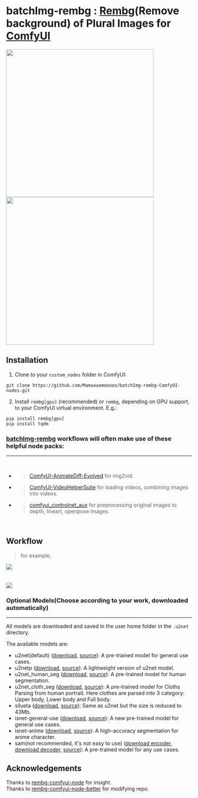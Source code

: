 # batchImg-rembg : [Rembg](https://github.com/danielgatis/rembg)(Remove background) of Plural Images for [ComfyUI](https://github.com/comfyanonymous/ComfyUI)

<img src = 'https://github.com/Mamaaaamooooo/batchImg-rembg-ComfyUI-nodes/assets/135937372/d3e05963-b047-4900-aa58-10f1e1b0980c' width="400" height="400"></img>
<img src = 'https://github.com/Mamaaaamooooo/batchImg-rembg-ComfyUI-nodes/assets/135937372/bef5f8b4-3976-4c59-848f-7e77df6bd5a3' width="400" height="400"></img>


## Installation 

1. Clone to your `custom_nodes` folder in ComfyUI:

```
git clone https://github.com/Mamaaaamooooo/batchImg-rembg-ComfyUI-nodes.git
```

2. Install `rembg[gpu]` (recommended) or `rembg`, depending on GPU support, to your ComfyUI virtual environment. E.g.:

```
pip install rembg[gpu]
pip install tqdm
```


### [batchImg-rembg](https://github.com/Mamaaaamooooo/batchImg-rembg-ComfyUI-nodes) workflows will often make use of these helpful node packs:
---
</br>

- > [ComfyUI-AnimateDiff-Evolved](https://github.com/Kosinkadink/ComfyUI-AnimateDiff-Evolved) for img2vid.
- > [ComfyUI-VideoHelperSuite](https://github.com/Kosinkadink/ComfyUI-VideoHelperSuite) for loading videos, combining images into videos.
- > [comfyui_controlnet_aux](https://github.com/Fannovel16/comfy_controlnet_preprocessors) for preprocessing original images to depth, lineart, openpose images. 
</br>
    
## Workflow 
> for example,
<img src= 'https://github.com/Mamaaaamooooo/batchImg-rembg-ComfyUI-nodes/assets/135937372/a516f83b-f149-45be-9dba-31c35c719f3b'>

</br>
</br>
</br>
<img src = 'https://github.com/Mamaaaamooooo/batchImg-rembg-ComfyUI-nodes/assets/135937372/17966afa-0b8a-4774-95d0-2c57b3846694'>


### Optional Models(Choose according to your work, downloaded automatically)
---

All models are downloaded and saved in the user home folder in the `.u2net` directory.

The available models are:

- u2net(default) ([download](https://github.com/danielgatis/rembg/releases/download/v0.0.0/u2net.onnx), [source](https://github.com/xuebinqin/U-2-Net)): A pre-trained model for general use cases.
- u2netp ([download](https://github.com/danielgatis/rembg/releases/download/v0.0.0/u2netp.onnx), [source](https://github.com/xuebinqin/U-2-Net)): A lightweight version of u2net model.
- u2net_human_seg ([download](https://github.com/danielgatis/rembg/releases/download/v0.0.0/u2net_human_seg.onnx), [source](https://github.com/xuebinqin/U-2-Net)): A pre-trained model for human segmentation.
- u2net_cloth_seg ([download](https://github.com/danielgatis/rembg/releases/download/v0.0.0/u2net_cloth_seg.onnx), [source](https://github.com/levindabhi/cloth-segmentation)): A pre-trained model for Cloths Parsing from human portrait. Here clothes are parsed into 3 category: Upper body, Lower body and Full body.
- silueta ([download](https://github.com/danielgatis/rembg/releases/download/v0.0.0/silueta.onnx), [source](https://github.com/xuebinqin/U-2-Net/issues/295)): Same as u2net but the size is reduced to 43Mb.
- isnet-general-use ([download](https://github.com/danielgatis/rembg/releases/download/v0.0.0/isnet-general-use.onnx), [source](https://github.com/xuebinqin/DIS)): A new pre-trained model for general use cases.
- isnet-anime ([download](https://github.com/danielgatis/rembg/releases/download/v0.0.0/isnet-anime.onnx), [source](https://github.com/SkyTNT/anime-segmentation)): A high-accuracy segmentation for anime character.
- sam(not recommended, it's not easy to use) ([download encoder](https://github.com/danielgatis/rembg/releases/download/v0.0.0/vit_b-encoder-quant.onnx), [download decoder](https://github.com/danielgatis/rembg/releases/download/v0.0.0/vit_b-decoder-quant.onnx), [source](https://github.com/facebookresearch/segment-anything)): A pre-trained model for any use cases.


## Acknowledgements

Thanks to [rembg-comfyui-node](https://github.com/Jcd1230/rembg-comfyui-node) for insight.</br>
Thanks to [rembg-comfyui-node-better](https://github.com/Loewen-Hob/rembg-comfyui-node-better/tree/main) for modifying repo.
